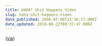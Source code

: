 ```yaml
---
title: HAHA! Shit Happens Video
slug: haha-shit-happens-video
date_published: 2006-07-06T13:36:17.000Z
date_updated: 2018-08-22T09:37:47.000Z
---
```


([via](http://bloggingtom.ch/archives/2006/07/06/der-tagliche-kampf/))
